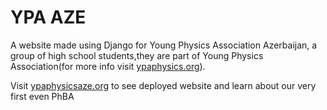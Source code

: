 # YPA AZE
A website made using Django for Young Physics Association Azerbaijan, a group of high school students,they are part of Young Physics Association(for more info visit [ypaphysics.org](http://ypaphysics.org)).

Visit [ypaphysicsaze.org](http://ypaphysicsaze.org) to see deployed website  and learn about our very first even PhBA
